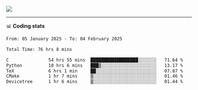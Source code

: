 <picture>
  <source
  srcset="https://github-readme-stats.vercel.app/api?username=sant0s12&show_icons=true&theme=dark"
  media="(prefers-color-scheme: dark)"
  />
  <source
  srcset="https://github-readme-stats.vercel.app/api?username=sant0s12&show_icons=true"
  media="(prefers-color-scheme: light)"
  />
  <img src="https://github-readme-stats.vercel.app/api?username=sant0s12&show_icons=true" />
</picture>

---

📊 **Coding stats**

<!--START_SECTION:waka-->

```txt
From: 05 January 2025 - To: 04 February 2025

Total Time: 76 hrs 8 mins

C               54 hrs 55 mins  ██████████████████░░░░░░░   71.64 %
Python          10 hrs 6 mins   ███▒░░░░░░░░░░░░░░░░░░░░░   13.17 %
TeX             6 hrs 1 min     ██░░░░░░░░░░░░░░░░░░░░░░░   07.87 %
CMake           1 hr 7 mins     ▒░░░░░░░░░░░░░░░░░░░░░░░░   01.46 %
Devicetree      1 hr 6 mins     ▒░░░░░░░░░░░░░░░░░░░░░░░░   01.44 %
```

<!--END_SECTION:waka-->
